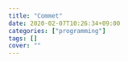 ```yaml
---
title: "Commet"
date: 2020-02-07T10:26:34+09:00
categories: ["programming"]
tags: []
cover: ""
---
```


